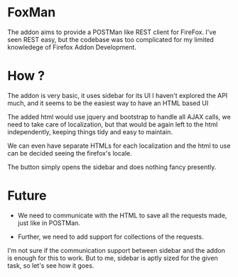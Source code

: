 FoxMan
======

The addon aims to provide a POSTMan like
REST client for FireFox. 
I've seen REST easy, but the codebase was too
complicated for my limited knowledege of 
Firefox Addon Development.

How ?
====
The addon is very basic, it uses sidebar for its UI 
I haven't explored the API much, and it seems to be 
the easiest way to have an HTML based UI 

The added html would use jquery and bootstrap
to handle all AJAX calls, we need to take 
care of localization, but that would be again 
left to the html independently, keeping things 
tidy and easy to maintain.

We can even have separate HTMLs for each localization
and the html to use can be decided seeing the 
firefox's locale.

The button simply opens the sidebar and does 
nothing fancy presently.

Future 
======
* We need to communicate with the HTML to save 
all the requests made, just like in POSTMan.

* Further, we need to add support for collections
of the requests. 

I'm not sure if the communication support between sidebar 
and the addon is enough for this to work. But to me, 
sidebar is aptly sized for the given task, so let's
see how it goes.



